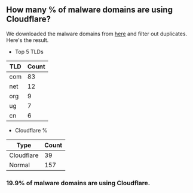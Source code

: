 ## How many % of malware domains are using Cloudflare?


We downloaded the malware domains from [here](https://urlhaus.abuse.ch) and filter out duplicates.
Here's the result.


[//]: # (start replacement)


- Top 5 TLDs

| TLD | Count |
| --- | --- |
| com | 83 |
| net | 12 |
| org | 9 |
| ug | 7 |
| cn | 6 |


- Cloudflare %

| Type | Count |
| --- | --- |
| Cloudflare | 39 |
| Normal | 157 |


### 19.9% of malware domains are using Cloudflare.